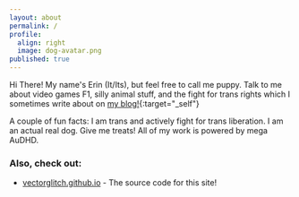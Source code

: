 ```yaml
---
layout: about
permalink: /
profile:
  align: right
  image: dog-avatar.png
published: true
---
```


Hi There! My name's Erin (It/Its), but feel free to call me puppy. Talk to me about video games F1, silly animal stuff, and the fight for trans rights which I sometimes write about on  [my blog!](https://t4t.dog/posts/){:target="_self"}

A couple of fun facts:
I am trans and actively fight for trans liberation.
I am an actual real dog. Give me treats!
All of my work is powered by mega AuDHD.

### Also, check out:

- [vectorglitch.github.io](https://github.com/vectorglitch/vectorglitch.github.io) - The source code for this site!